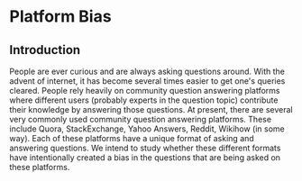# Platform Bias

## Introduction
People are ever curious and are always asking questions around. With the advent of internet, it has become several times easier to get one's queries cleared. People rely heavily on community question answering platforms where different users (probably experts in the question topic) contribute their knowledge by answering those questions. At present, there are several very commonly used community question answering platforms. These include Quora, StackExchange, Yahoo Answers, Reddit, Wikihow (in some way). Each of these platforms have a unique format of asking and answering questions. We intend to study whether these different formats have intentionally created a bias in the questions that are being asked on these platforms.
